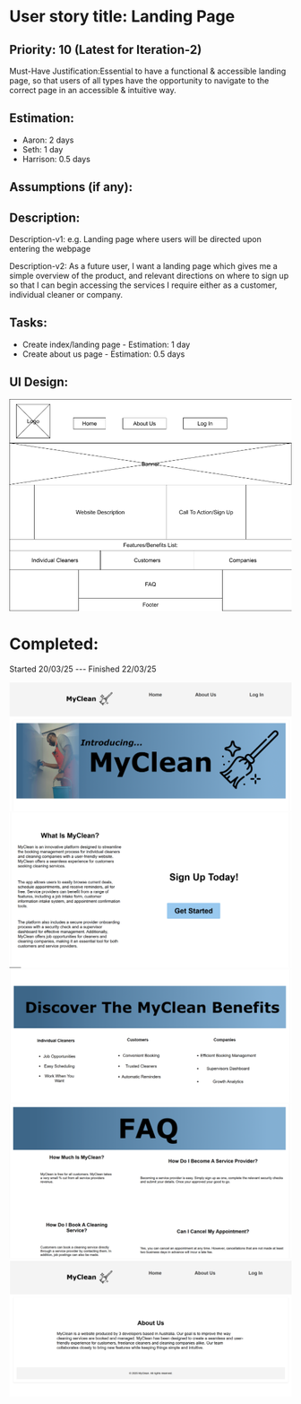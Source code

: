 # User story title: Landing Page


## Priority: 10 (Latest for Iteration-2)
Must-Have
Justification:Essential to have a functional & accessible landing page, so that users of all types have the opportunity 
to navigate to the correct page in an accessible & intuitive way.

## Estimation:
* Aaron: 2 days
* Seth: 1 day
* Harrison: 0.5 days

## Assumptions (if any):

## Description:

Description-v1: e.g. Landing page where users will be directed upon entering the webpage

Description-v2: As a future user, I want a landing page which gives me a simple overview of the product, and relevant
directions on where to sign up so that I can begin accessing the services I require either as a customer, individual 
cleaner or company.

## Tasks:
- Create index/landing page - Estimation: 1 day
- Create about us page - Estimation: 0.5 days

## UI Design:
![User Story 45 Wireframe](user_story_wireframes/User_Story_45_Wireframe.png)

# Completed:
Started 20/03/25 --- Finished 22/03/25

![Completed Image 1](completed_user_story_images/completed_user_story_45_1.png)
![Completed Image 2](completed_user_story_images/completed_user_story_45_2.png)
![Completed Image 3](completed_user_story_images/completed_user_story_45_3.png)
![Completed Image 4](completed_user_story_images/completed_user_story_45_4.png)
![Completed Image 5](completed_user_story_images/completed_user_story_45_5.png)
